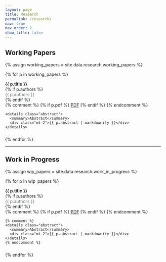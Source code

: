 ```yaml
---
layout: page
title: Research
permalink: /research/
nav: true
nav_order: 2
show_title: false
---
```


<style>
.paper-block { margin-bottom: 1.5rem; }
.paper-title { font-weight: 600; }
.paper-meta  { color: #6c757d; }

details.abstract { display: inline-block; margin-left: .5rem; }
details.abstract summary {
  list-style: none;
  cursor: pointer;
  display: inline;
  color: #999;
  font-size: .875rem;
  font-style: normal;
}
details.abstract summary::-webkit-details-marker { display: none; }
details.abstract summary::before {
  content: "> ";
  color: #999;
  font-style: normal;
}
details.abstract[open] summary { background: transparent; }
</style>

## Working Papers

{% assign working_papers = site.data.research.working_papers %}

{% for p in working_papers %}
<div class="paper-block">
  <div class="paper-title">{{ p.title }}</div>
  {% if p.authors %}<div class="paper-meta">{{ p.authors }}</div>{% endif %}
  <div class="mt-1">
    {% comment %}
    {% if p.pdf %}
      <a class="btn btn-sm btn-outline-primary" href="{{ p.pdf | relative_url }}" target="_blank" rel="noopener">PDF</a>
    {% endif %}
    {% endcomment %}

    <details class="abstract">
      <summary>Abstract</summary>
      <div class="mt-2">{{ p.abstract | markdownify }}</div>
    </details>
  </div>
</div>
{% endfor %}

<hr>

## Work in Progress

{% assign wip_papers = site.data.research.work_in_progress %}

{% for p in wip_papers %}
<div class="paper-block">
  <div class="paper-title">{{ p.title }}</div>
  {% if p.authors %}<div class="paper-meta">{{ p.authors }}</div>{% endif %}
  <div class="mt-1">
    {% comment %}
    {% if p.pdf %}
      <a class="btn btn-sm btn-outline-primary" href="{{ p.pdf | relative_url }}" target="_blank" rel="noopener">PDF</a>
    {% endif %}
    {% endcomment %}

    {% comment %}
    <details class="abstract">
      <summary>Abstract</summary>
      <div class="mt-2">{{ p.abstract | markdownify }}</div>
    </details>
    {% endcomment %}
  </div>
</div>
{% endfor %}



